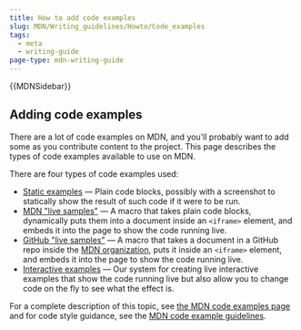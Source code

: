 ```yaml
---
title: How to add code examples
slug: MDN/Writing_guidelines/Howto/Code_examples
tags:
  - meta
  - writing-guide
page-type: mdn-writing-guide
---
```


{{MDNSidebar}}

## Adding code examples

There are a lot of code examples on MDN, and you'll probably want to add some as you contribute content to the project. This page describes the types of code examples available to use on MDN.

There are four types of code examples used:

- [Static examples](/MDN/Structures/Code_examples#Static_examples)
  — Plain code blocks, possibly with a screenshot to statically show the result of such code if it were to be run.
- [MDN "live samples"](/MDN/Structures/Code_examples#Traditional_live_samples)
  — A macro that takes plain code blocks, dynamically puts them into a document inside an `<iframe>` element, and embeds it into the page to show the code running live.
- [GitHub "live samples"](/MDN/Structures/Code_examples#GitHub_live_samples)
  — A macro that takes a document in a GitHub repo inside the [MDN organization](https://github.com/mdn), puts it inside an `<iframe>` element, and embeds it into the page to show the code running live.
- [Interactive examples](/MDN/Structures/Code_examples#Interactive_examples)
  — Our system for creating live interactive examples that show the code running live but also allow you to change code on the fly to see what the effect is.

For a complete description of this topic, see [the MDN code examples page](/MDN/Structures/Code_examples) and for code style guidance, see the [MDN code example guidelines](/MDN/Guidelines/Code_guidelines).
